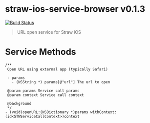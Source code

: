 # straw-ios-service-browser v0.1.3

[![Build Status](https://travis-ci.org/strawjs/straw-ios-service-browser.svg?branch=master)](https://travis-ci.org/strawjs/straw-ios-service-browser)

> URL open service for Straw iOS

# Service Methods

```
/**
 Open URL using external app (typically Safari)

 - params
   - (NSString *) params[@"url"] The url to open

 @param params Service call params
 @param context Service call context

 @background
 */
- (void)openURL:(NSDictionary *)params withContext:(id<STWServiceCallContext>)context
```

